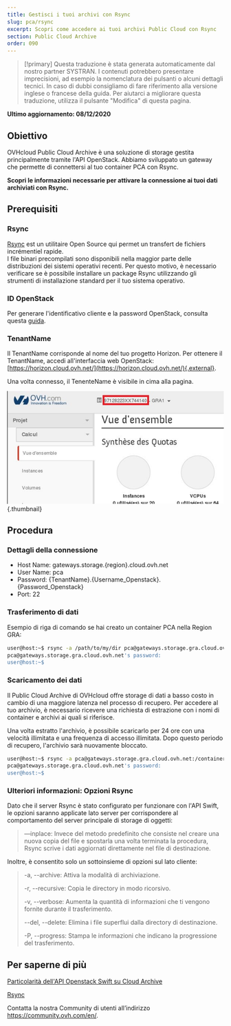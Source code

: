 ```yaml
---
title: Gestisci i tuoi archivi con Rsync
slug: pca/rsync
excerpt: Scopri come accedere ai tuoi archivi Public Cloud con Rsync
section: Public Cloud Archive
order: 090
---
```


> [!primary]
> Questa traduzione è stata generata automaticamente dal nostro partner SYSTRAN. I contenuti potrebbero presentare imprecisioni, ad esempio la nomenclatura dei pulsanti o alcuni dettagli tecnici. In caso di dubbi consigliamo di fare riferimento alla versione inglese o francese della guida. Per aiutarci a migliorare questa traduzione, utilizza il pulsante "Modifica" di questa pagina.
>

**Ultimo aggiornamento: 08/12/2020**

## Obiettivo

OVHcloud Public Cloud Archive è una soluzione di storage gestita principalmente tramite l'API OpenStack. Abbiamo sviluppato un gateway che permette di connettersi al tuo container PCA con Rsync.

**Scopri le informazioni necessarie per attivare la connessione ai tuoi dati archiviati con Rsync.**

## Prerequisiti

### Rsync

[Rsync](https://rsync.samba.org/) est un utilitaire Open Source qui permet un transfert de fichiers incrémentiel rapide.<br>
I file binari precompilati sono disponibili nella maggior parte delle distribuzioni dei sistemi operativi recenti. Per questo motivo, è necessario verificare se è possibile installare un package Rsync utilizzando gli strumenti di installazione standard per il tuo sistema operativo.

### ID OpenStack

Per generare l'identificativo cliente e la password OpenStack, consulta questa [guida](https://docs.ovh.com/it/public-cloud/horizon/).

### TenantName

Il TenantName corrisponde al nome del tuo progetto Horizon. Per ottenere il TenantName, accedi all'interfaccia web OpenStack: [https://horizon.cloud.ovh.net/](https://horizon.cloud.ovh.net/){.external}.

Una volta connesso, il TenenteName è visibile in cima alla pagina.

![horizon](images/image1.png){.thumbnail}

## Procedura

### Dettagli della connessione

- Host Name: gateways.storage.{region}.cloud.ovh.net
- User Name: pca
- Password: {TenantName}.{Username_Openstack}.{Password_Openstack}
- Port: 22

### Trasferimento di dati

Esempio di riga di comando se hai creato un container PCA nella Region GRA:

```bash
user@host:~$ rsync -a /path/to/my/dir pca@gateways.storage.gra.cloud.ovh.net:/container
pca@gateways.storage.gra.cloud.ovh.net's password:
user@host:~$
```

### Scaricamento dei dati

Il Public Cloud Archive di OVHcloud offre storage di dati a basso costo in cambio di una maggiore latenza nel processo di recupero. Per accedere al tuo archivio, è necessario ricevere una richiesta di estrazione con i nomi di container e archivi ai quali si riferisce.

Una volta estratto l'archivio, è possibile scaricarlo per 24 ore con una velocità illimitata e una frequenza di accesso illimitata. Dopo questo periodo di recupero, l'archivio sarà nuovamente bloccato.

```bash
user@host:~$ rsync -a pca@gateways.storage.gra.cloud.ovh.net:/container
pca@gateways.storage.gra.cloud.ovh.net's password:
user@host:~$
```

### Ulteriori informazioni: Opzioni Rsync

Dato che il server Rsync è stato configurato per funzionare con l'API Swift, le opzioni saranno applicate lato server per corrispondere al comportamento del server principale di storage di oggetti:

> —inplace: Invece del metodo predefinito che consiste nel creare una nuova copia del file e spostarla una volta terminata la procedura, Rsync scrive i dati aggiornati direttamente nel file di destinazione.
>

Inoltre, è consentito solo un sottoinsieme di opzioni sul lato cliente:

> -a, --archive: Attiva la modalità di archiviazione.
>
> -r, --recursive: Copia le directory in modo ricorsivo.
>
> -v, --verbose: Aumenta la quantità di informazioni che ti vengono fornite durante il trasferimento.
>
> --del, --delete: Elimina i file superflui dalla directory di destinazione.
>
> -P, --progress: Stampa le informazioni che indicano la progressione del trasferimento.


## Per saperne di più

[Particolarità dell'API Openstack Swift su Cloud Archive](https://docs.ovh.com/gb/en/storage/pca/api/)

[Rsync](https://linux.die.net/man/1/rsync)

Contatta la nostra Community di utenti all’indirizzo <https://community.ovh.com/en/>.
